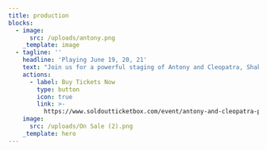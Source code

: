 ```yaml
---
title: production
blocks:
  - image:
      src: /uploads/antony.png
    _template: image
  - tagline: ''
    headline: 'Playing June 19, 20, 21'
    text: "Join us for a powerful staging of Antony and Cleopatra, Shakespeare’s epic tale of passion, politics, and the fall of empires. Follow the fateful romance between Rome’s greatest general and Egypt’s captivating queen as their love ignites a clash between duty and desire, loyalty and ambition—with the fate of two worlds hanging in the balance.\n\n\\_\\_\\_\\_\\_\\_\\_\\_\\_\\_\\_\\_\\_\\_\\_\\_\\_\\_\\_\\_\\_\\_\\_\\_\\_\\_\\_\\_\\_\\_\\_\\_\\_\\_\\_\\_\\_\\_\\_\\_\\_\\_\\_\\_\\_\\_\\_\\_\\_\\_\\_\\_\\_\\_\\_\\_\\_\\_\\_\\_\\_\\_\\_\\_\\_\\_\n\n**Where**:\_CURIUM ANCIENT THEATRE\n\n**When**:\_19/06/2025 - 21/06/2024 (8PM)\n\n**Tickets Online**:\_€20 ADULTS | €10 (UNDER 18 YEARS OLD)\n\n**Tickets at the Door:**  €25 ADULTS | €15 (UNDER 18 YEARS OLD)\n\n**Duration:\_ **1 hour 45 mins - No intermission\n\n**Language**:\_English\n\n\\_\\_\\_\\_\\_\\_\\_\\_\\_\\_\\_\\_\\_\\_\\_\\_\\_\\_\\_\\_\\_\\_\\_\\_\\_\\_\\_\\_\\_\\_\\_\\_\\_\\_\\_\\_\\_\\_\\_\\_\\_\\_\\_\\_\\_\\_\\_\\_\\_\\_\\_\\_\\_\\_\\_\\_\\_\\_\\_\\_\\_\\_\\_\\_\\_\\_\\_\n\n\\*\\*\\*Group Bookings Available. For 10+ groups please contact [shakespeareboxoffice@gmail.com](mailto:shakespeareboxoffice@gmail.com)\n"
    actions:
      - label: Buy Tickets Now
        type: button
        icon: true
        link: >-
          https://www.soldoutticketbox.com/event/antony-and-cleopatra-pacc-2025?lang=en
    image:
      src: /uploads/On Sale (2).png
    _template: hero
---
```


